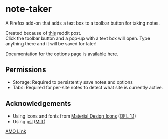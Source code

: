 # note-taker
A Firefox add-on that adds a text box to a toolbar button for taking notes.

Created because of [this](https://www.reddit.com/r/firefox/comments/6ju4n7/im_looking_for_a_firefox_addon_that_gives_you_a/) reddit post.  
Click the toolbar button and a pop-up with a text box will open. Type anything there and it will be saved for later!

Documentation for the options page is available [here](https://github.com/Rayquaza01/note-taker/wiki/Options).

## Permissions
 * Storage: Required to persistently save notes and options
 * Tabs: Required for per-site notes to detect what site is currently active.

## Acknowledgements
 * Using icons and fonts from [Material Design Icons](https://materialdesignicons.com/) ([OFL 1.1](http://scripts.sil.org/OFL))
 * Using [psl](https://github.com/wrangr/psl) ([MIT](https://opensource.org/licenses/MIT))

[AMO Link](https://addons.mozilla.org/en-US/firefox/addon/note-taker/)
